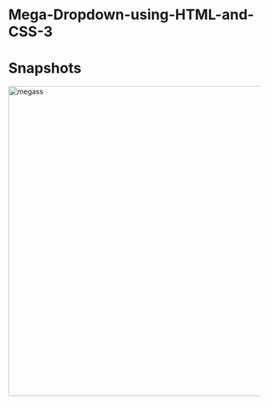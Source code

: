 # Mega-Dropdown-using-HTML-and-CSS-3

# Snapshots
<img width="620" alt="megass" src="https://user-images.githubusercontent.com/104501858/187389399-2519f09f-fb07-49ba-a59a-70eb298c0a9a.png">
